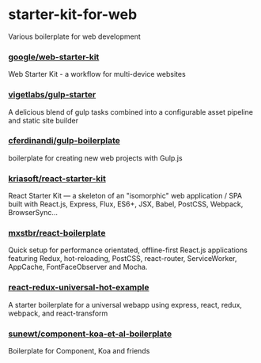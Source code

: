 # starter-kit-for-web
Various boilerplate for web development

### [google/web-starter-kit](https://github.com/google/web-starter-kit)
Web Starter Kit - a workflow for multi-device websites

### [vigetlabs/gulp-starter](https://github.com/vigetlabs/gulp-starter)
A delicious blend of gulp tasks combined into a configurable asset pipeline and static site builder

### [cferdinandi/gulp-boilerplate](https://github.com/cferdinandi/gulp-boilerplate)
boilerplate for creating new web projects with Gulp.js

### [kriasoft/react-starter-kit](https://github.com/kriasoft/react-starter-kit)
React Starter Kit — a skeleton of an "isomorphic" web application / SPA built with React.js, Express, Flux, ES6+, JSX, Babel, PostCSS, Webpack, BrowserSync...

### [mxstbr/react-boilerplate](https://github.com/mxstbr/react-boilerplate)
Quick setup for performance orientated, offline-first React.js applications featuring Redux, hot-reloading, PostCSS, react-router, ServiceWorker, AppCache, FontFaceObserver and Mocha.

### [react-redux-universal-hot-example](https://github.com/erikras/react-redux-universal-hot-example)
A starter boilerplate for a universal webapp using express, react, redux, webpack, and react-transform

### [sunewt/component-koa-et-al-boilerplate](https://github.com/sunewt/component-koa-et-al-boilerplate)
Boilerplate for Component, Koa and friends
